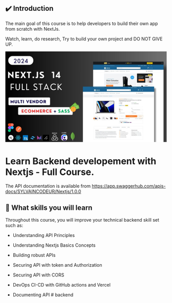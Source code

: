 ## ✔️ Introduction

The main goal of this course is to help developers to build their own app from scratch with NextJs.

Watch, learn, do research, Try to  build your own project and DO NOT GIVE UP.



<img src="./public/assets/images/og.jpg"/>

# Learn Backend developement with Nextjs - Full Course.

The API documentation is available from https://app.swaggerhub.com/apis-docs/SYLVAINCODEUR/Nextjs/1.0.0


## 🎯 What skills you will learn  

Throughout this course, you will improve your technical backend skill set such as:

- Understanding API Principles

- Understanding Nextjs Basics Concepts

- Building robust APIs

- Securing API with token and Authorization 

- Securing API with CORS 

- DevOps CI-CD  with GitHub actions and Vercel

- Documenting API
#   b a c k e n d 
 
 